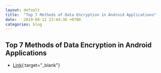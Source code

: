 ```yaml
---
layout: default
title:  "Top 7 Methods of Data Encryption in Android Applications"
date:   2019-08-12 23:44:36 +0700
categories: blog
---
```


## Top 7 Methods of Data Encryption in Android Applications



*   [Link](https://www.apriorit.com/dev-blog/612-mobile-cybersecurity-encryption-in-android){:target="_blank"}